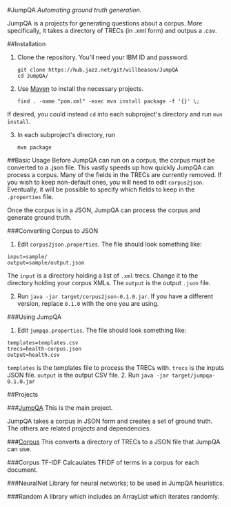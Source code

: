 #JumpQA
_Automating ground truth generation._

JumpQA is a projects for generating questions about a corpus. More specifically, it takes a directory of TRECs (in .xml form) and outpus a .csv.

##Installation
1. Clone the repository. You'll need your IBM ID and password.

    ```
    git clone https://hub.jazz.net/git/willbeason/JumpQA
    cd JumpQA/
    ```

2. Use [Maven](https://maven.apache.org/download.cgi) to install the necessary projects.

    ``` 
    find . -name "pom.xml" -exec mvn install package -f '{}' \;
    ```
If desired, you could instead `cd` into each subproject's directory and run `mvn install`.

3. In each subproject's directory, run

    ```
    mvn package
    ```

##Basic Usage
Before JumpQA can run on a corpus, the corpus must be converted to a .json file. This vastly speeds up how quickly JumpQA can process a corpus. Many of the fields in the TRECs are currently removed. If you wish to keep non-default ones, you will need to edit `corpus2json`. Eventually, it will be possible to specify which fields to keep in the `.properties` file.

Once the corpus is in a JSON, JumpQA can process the corpus and generate ground truth. 

###Converting Corpus to JSON
1. Edit `corpus2json.properties`. The file should look something like:
```
input=sample/
output=sample/output.json
```
The `input` is a directory holding a list of `.xml` trecs. Change it to the directory holding your corpus XMLs.
The `output` is the output `.json` file. 

2. Run `java -jar target/corpus2json-0.1.0.jar`. If you have a different version, replace `0.1.0` with the one you are using. 

###Using JumpQA
1. Edit `jumpqa.properties`. The file should look something like:
```
templates=templates.csv
trecs=health-corpus.json
output=health.csv
```
`templates` is the templates file to process the TRECs with.
`trecs` is the inputs JSON file.
`output` is the output CSV file.
2. Run `java -jar target/jumpqa-0.1.0.jar`


##Projects

###[JumpQA](JumpQA/README.md)
This is the main project.

JumpQA takes a corpus in JSON form and creates a set of ground truth. The others are related projects and dependencies.

###[Corpus](Corpus/README.md)
This converts a directory of TRECs to a JSON file that JumpQA can use.

###Corpus TF-IDF
Calcaulates TFIDF of terms in a corpus for each document.

###NeuralNet
Library for neural networks; to be used in JumpQA heuristics.

###Random
A library which includes an ArrayList which iterates randomly.